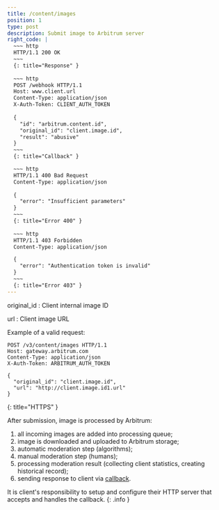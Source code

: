 ```yaml
---
title: /content/images
position: 1
type: post
description: Submit image to Arbitrum server
right_code: |
  ~~~ http
  HTTP/1.1 200 OK
  ~~~
  {: title="Response" }
  
  ~~~ http
  POST /webhook HTTP/1.1
  Host: www.client.url
  Content-Type: application/json
  X-Auth-Token: CLIENT_AUTH_TOKEN
  
  {
    "id": "arbitrum.content.id",
    "original_id": "client.image.id",
    "result": "abusive"
  }
  ~~~
  {: title="Callback" }

  ~~~ http
  HTTP/1.1 400 Bad Request
  Content-Type: application/json
  
  {
    "error": "Insufficient parameters"
  }
  ~~~
  {: title="Error 400" }
 
  ~~~ http
  HTTP/1.1 403 Forbidden
  Content-Type: application/json

  {
    "error": "Authentication token is invalid"
  }
  ~~~
  {: title="Error 403" }
---
```

original_id
: Client internal image ID

url
: Client image URL

<!-- This call will return a maximum of 100 books
{: .info } -->

Example of a valid request:
<!-- Lists all the images you have access to. You can paginate by using the parameters listed above. -->

~~~ http
POST /v3/content/images HTTP/1.1
Host: gateway.arbitrum.com
Content-Type: application/json
X-Auth-Token: ARBITRUM_AUTH_TOKEN

{
  "original_id": "client.image.id",
  "url": "http://client.image.id1.url"
}
~~~
{: title="HTTPS" }

After submission, image is processed by Arbitrum:

1. all incoming images are added into processing queue;
2. image is downloaded and uploaded to Arbitrum storage;
3. automatic moderation step (algorithms);
4. manual moderation step (humans);
5. processing moderation result (collecting client statistics, creating historical record);
6. sending response to client via [callback](/#/callback/image_moderation_result).

It is client's responsibility to setup and configure their HTTP server that accepts and
handles the callback.
{: .info }

